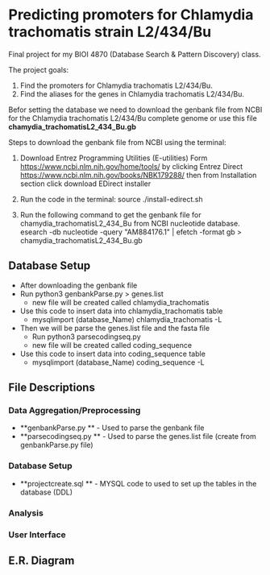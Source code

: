 # Predicting promoters for Chlamydia trachomatis strain L2/434/Bu

Final project for my BIOI 4870 (Database Search & Pattern Discovery) class.

The project goals:
  1. Find the promoters for Chlamydia trachomatis L2/434/Bu.
  2. Find the aliases for the genes in Chlamydia trachomatis L2/434/Bu.
  
Befor setting the database we need to download the genbank file from NCBI for the Chlamydia trachomatis L2/434/Bu complete genome or use this file **chamydia_trachomatisL2_434_Bu.gb** 
  
  Steps to download the genbank file from NCBI using the terminal:
  
  1. Download Entrez Programming Utilities (E-utilities)
   Form https://www.ncbi.nlm.nih.gov/home/tools/ by clicking  Entrez Direct 
   https://www.ncbi.nlm.nih.gov/books/NBK179288/ 
   then from Installation section click download EDirect installer
  
  2. Run the code in the terminal: source ./install-edirect.sh
  
  3. Run the following command to get the genbank file for chamydia_trachomatisL2_434_Bu from NCBI nucleotide database.
  esearch -db nucleotide -query "AM884176.1" | efetch -format gb > chamydia_trachomatisL2_434_Bu.gb

## Database Setup
  * After downloading the genbank file
  * Run python3 genbankParse.py > genes.list
    * new file will be created called chlamydia_trachomatis
  * Use this code to insert data into chlamydia_trachomatis table
    * mysqlimport (database_Name) chlamydia_trachomatis -L
  * Then we will be parse the genes.list file and the fasta file 
    * Run python3 parsecodingseq.py
    * new file will be created called coding_sequence
  * Use this code to insert data into coding_sequence table
    * mysqlimport (database_Name) coding_sequence -L
    

## File Descriptions
### Data Aggregation/Preprocessing
* **genbankParse.py **  - Used to parse the genbank file
* **parsecodingseq.py ** - Used to parse the genes.list file (create from genbankParse.py file)


### Database Setup
* **projectcreate.sql ** - MYSQL code to used to set up the tables in the database (DDL)

### Analysis


### User Interface

## E.R. Diagram
